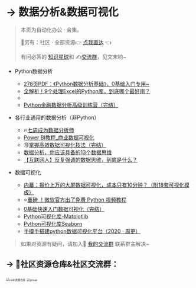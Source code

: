 # → 数据分析&数据可视化



> 本页为自动化办公 · 合集。
>
> 🎯另有：社区 · 全部资源👉 [点我直达](https://blog.csdn.net/weixin_42321517/article/details/113122547) 👈
>
> 有问必答的 [知识星球](https://mp.weixin.qq.com/s/PXNVFNsjAOgCmQ6QGalJPw)和 ✍️[交流群](https://mp.weixin.qq.com/s/CadAaJUTUlXmTxJAjFUfPQ)，见文末哟~



- Python数据分析
  - [278页PDF：《Python数据分析基础》，0基础入门专用~](https://mp.weixin.qq.com/s?__biz=MzI2Nzg5MjgyNg==&mid=2247489987&idx=3&sn=f3147773c995dd939a9dcf114d074b23&chksm=eaf6b8f6dd8131e0bcb562e20e58ad8c7a0b3fb286c94a65b80af2918009ac2f0e90d4ecd3b4&token=1256110927&lang=zh_CN#rd)
  - [全解析！9个处理Excel的Python库，到底哪个最好用？](http://mp.weixin.qq.com/s?__biz=MzI2Nzg5MjgyNg==&mid=2247489016&idx=1&sn=189adc7795cebc6e71543d6bbeebb735&chksm=eaf6b4cddd813ddb53f2db0e1e901e293569b2292179801dc73223799e5ea90d4dfe049b30a9#rd)
  - 
  - [Python金融数据分析高级训练营（完结）](https://www.bilibili.com/video/BV1Ut4y1i7wS)



- 各行业通用的数据分析（非Python）

    - 🔥[七周成为数据分析师](https://www.acfun.cn/v/ac19843284)
    - [Power BI教程_商业数据可视化](https://www.acfun.cn/v/ac19838235)
    - 🉑[掌握高效数据可视化技法（完结）](https://www.acfun.cn/v/ac20848856)
    - [数据分析，你应该具备的13个数据思维](http://mp.weixin.qq.com/s?__biz=MzI2Nzg5MjgyNg==&mid=2247489601&idx=2&sn=e85439488bf98df090c2c9fd04aa38e9&chksm=eaf6b974dd813062e28723cbeb6aa1773092c190775781dbdc80c082911bf048a5afbf4b85a2#rd)
    - [【互联网人】反复强调的数据思维，到底是什么？](https://www.bilibili.com/video/BV1Nf4y1q7NC)



- 数据可视化
    - [内幕：报价上万的大屏数据可视化，成本只有10分钟？（附18套可视化模板）](https://www.bilibili.com/video/BV1Kz4y1r76w)
    - ⭐[重磅 ！微软官方出了免费 Python 视频教程](http://mp.weixin.qq.com/s?__biz=MzI2Nzg5MjgyNg==&mid=2247489780&idx=1&sn=ff00b3e4d5fed6edf1aea91425df2071&chksm=eaf6b9c1dd8130d70aba3251e09906232f430e015a7a7307b5a835efef9b62e38885175f482d#rd)
    - [0基础快速入门数据可视化（完结）](https://www.bilibili.com/video/BV19z4y167Tb)
    - [Python可视化库-Matplotlib](https://www.bilibili.com/video/BV1hZ4y1V7mU)
    - [Python可视化库Seaborn](https://www.bilibili.com/video/BV1dy4y1z71q)
    - [手摸手搭建python数据可视化平台（2020 · 周更）](https://www.bilibili.com/video/BV1zi4y1t7YU)







> 如果对资源有疑问，请加入🚸 [我的交流群](https://mp.weixin.qq.com/s/6cR5fMSCtdI5sJdWiDwhOA) 联系群主解决~



## → 🚀社区资源仓库&社区交流群：

<img src="https://img-blog.csdnimg.cn/20201231105911656.jpg?x-oss-process=image/watermark,type_ZmFuZ3poZW5naGVpdGk,shadow_10,text_aHR0cHM6Ly9ibG9nLmNzZG4ubmV0L3dlaXhpbl80MjMyMTUxNw==,size_16,color_FFFFFF,t_70#pic_center" alt="csdn资源仓库" style="zoom:50%;" />
<img src="https://img-blog.csdnimg.cn/20201230181619243.jpg?x-oss-process=image/watermark,type_ZmFuZ3poZW5naGVpdGk,shadow_10,text_aHR0cHM6Ly9ibG9nLmNzZG4ubmV0L3dlaXhpbl80MjMyMTUxNw==,size_16,color_FFFFFF,t_70#pic_center" alt="group" style="zoom: 50%;" />





